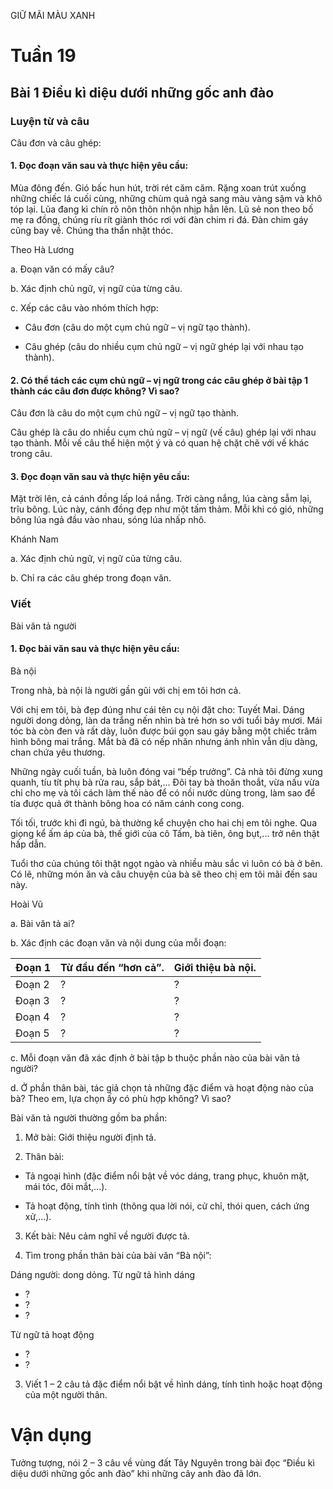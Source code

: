 GIỮ MÃI MÀU XANH

# Tuần 19 
## Bài 1 Điều kì diệu dưới những gốc anh đào

### Luyện từ và câu

Câu đơn và câu ghép:

#### 1. Đọc đoạn văn sau và thực hiện yêu cầu:
Mùa đông đến. Gió bấc hun hút, trời rét căm căm. Rặng xoan trút xuống những chiếc lá cuối cùng, những chùm quả ngả sang màu vàng sậm và khô tóp lại. Lũa đang kì chín rõ nôn thôn nhộn nhịp hẳn lên. Lũ sẻ non theo bố mẹ ra đồng, chúng ríu rít giành thóc rơi với đàn chim ri đá. Đàn chim gáy cũng bay về. Chúng tha thẩn nhặt thóc.

Theo Hà Lương

a. Đoạn văn có mấy câu?

b. Xác định chủ ngữ, vị ngữ của từng câu.

c. Xếp các câu vào nhóm thích hợp:

- Câu đơn (câu do một cụm chủ ngữ – vị ngữ tạo thành).

- Câu ghép (câu do nhiều cụm chủ ngữ – vị ngữ ghép lại với nhau tạo thành).

#### 2. Có thể tách các cụm chủ ngữ – vị ngữ trong các câu ghép ở bài tập 1 thành các câu đơn được không? Vì sao?

Câu đơn là câu do một cụm chủ ngữ – vị ngữ tạo thành.

Câu ghép là câu do nhiều cụm chủ ngữ – vị ngữ (vế câu) ghép lại với nhau tạo thành. Mỗi vế câu thể hiện một ý và có quan hệ chặt chẽ với vế khác trong câu.

#### 3. Đọc đoạn văn sau và thực hiện yêu cầu:
Mặt trời lên, cả cánh đồng lấp loá nắng. Trời càng nắng, lúa càng sẫm lại, trĩu bông. Lúc này, cánh đồng đẹp như một tấm thảm. Mỗi khi có gió, những bông lúa ngả đầu vào nhau, sóng lúa nhấp nhô.

Khánh Nam

a. Xác định chủ ngữ, vị ngữ của từng câu.

b. Chỉ ra các câu ghép trong đoạn văn.

### Viết

Bài văn tả người

#### 1. Đọc bài văn sau và thực hiện yêu cầu:

Bà nội

Trong nhà, bà nội là người gần gũi với chị em tôi hơn cả.

Với chị em tôi, bà đẹp đúng như cái tên cụ nội đặt cho: Tuyết Mai. Dáng người dong dỏng, làn da trắng nến nhìn bà trẻ hơn so với tuổi bảy mươi. Mái tóc bà còn đen và rất dày, luôn được búi gọn sau gáy bằng một chiếc trâm hình bông mai trắng. Mắt bà đã có nếp nhăn nhưng ánh nhìn vẫn dịu dàng, chan chứa yêu thương.

Những ngày cuối tuần, bà luôn đóng vai “bếp trưởng”. Cả nhà tôi đừng xung quanh, tíu tít phụ bà rửa rau, sắp bát,... Đôi tay bà thoăn thoắt, vừa nấu vừa chỉ cho mẹ và tôi cách làm thế nào để có nồi nước dùng trong, làm sao để tía được quả ớt thành bông hoa có năm cánh cong cong.

Tối tối, trước khi đi ngủ, bà thường kể chuyện cho hai chị em tôi nghe. Qua giọng kể ấm áp của bà, thế giới của cô Tấm, bà tiên, ông bụt,... trở nên thật hấp dẫn.

Tuổi thơ của chúng tôi thật ngọt ngào và nhiều màu sắc vì luôn có bà ở bên. Có lẽ, những món ăn và câu chuyện của bà sẽ theo chị em tôi mãi đến sau này.

Hoài Vũ

a. Bài văn tả ai?

b. Xác định các đoạn văn và nội dung của mỗi đoạn:

| Đoạn 1 | Từ đầu đến “hơn cả”. | Giới thiệu bà nội. |
|---|---|---|
| Đoạn 2 | ? | ? |
| Đoạn 3 | ? | ? |
| Đoạn 4 | ? | ? |
| Đoạn 5 | ? | ? |

c. Mỗi đoạn văn đã xác định ở bài tập b thuộc phần nào của bài văn tả người?

d. Ở phần thân bài, tác giả chọn tả những đặc điểm và hoạt động nào của bà? Theo em, lựa chọn ấy có phù hợp không? Vì sao?

Bài văn tả người thường gồm ba phần:

1. Mở bài: Giới thiệu người định tả.

2. Thân bài:

- Tả ngoại hình (đặc điểm nổi bật về vóc dáng, trang phục, khuôn mặt, mái tóc, đôi mắt,...).

- Tả hoạt động, tính tình (thông qua lời nói, cử chỉ, thói quen, cách ứng xử,...).

3. Kết bài: Nêu cảm nghĩ về người được tả.

2. Tìm trong phần thân bài của bài văn “Bà nội”:

Dáng người: dong dỏng.
Từ ngữ tả hình dáng
- ?
- ?
- ?

Từ ngữ tả hoạt động
- ?
- ?

3. Viết 1 – 2 câu tả đặc điểm nổi bật về hình dáng, tính tình hoặc hoạt động của một người thân.

# Vận dụng

Tưởng tượng, nói 2 – 3 câu về vùng đất Tây Nguyên trong bài đọc “Điều kì diệu dưới những gốc anh đào” khi những cây anh đào đã lớn.
